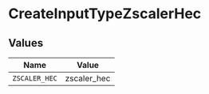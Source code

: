 # CreateInputTypeZscalerHec


## Values

| Name          | Value         |
| ------------- | ------------- |
| `ZSCALER_HEC` | zscaler_hec   |